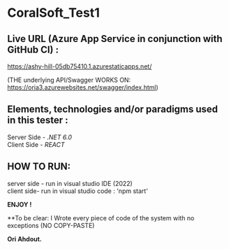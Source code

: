 # CoralSoft_Test1


## **Live URL (Azure App Service in conjunction with GitHub CI) :**  
https://ashy-hill-05db75410.1.azurestaticapps.net/  

(THE underlying API/Swagger WORKS ON:  
https://oria3.azurewebsites.net/swagger/index.html)  

   
## **Elements, technologies and/or paradigms used in this tester :**  
Server Side - *.NET 6.0*  
Client Side - *REACT*  


## HOW TO RUN:

server side - run in visual studio IDE (2022)  
client side- run in visual studio code :   'npm start'  

**ENJOY !**  
  
  
**To be clear:  I Wrote every piece of code of the system with no exceptions (NO COPY-PASTE)


**Ori Ahdout.**